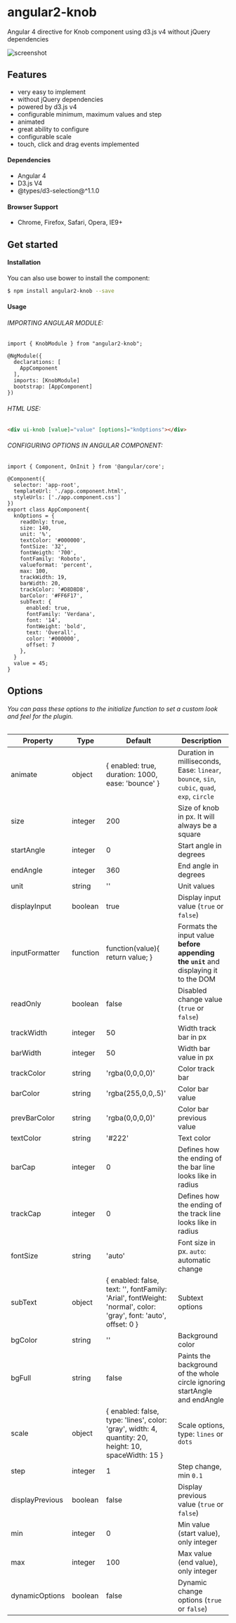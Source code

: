 # angular2-knob
Angular 4 directive for Knob component using d3.js v4 without jQuery dependencies


![screenshot](https://raw.githubusercontent.com/xzegga/angular2-knob/master/assets/angular2-knob.png)

Features
-------
- very easy to implement
- without jQuery dependencies
- powered by d3.js v4
- configurable minimum, maximum values and step
- animated
- great ability to configure
- configurable scale
- touch, click and drag events implemented

#### Dependencies

- Angular 4
- D3.js V4
- @types/d3-selection@^1.1.0

#### Browser Support

- Chrome, Firefox, Safari, Opera, IE9+

Get started
-------

#### Installation
You can also use bower to install the component:
```bash
$ npm install angular2-knob --save
```

#### Usage

###### IMPORTING ANGULAR MODULE:
```Angular
import { KnobModule } from "angular2-knob";

@NgModule({
  declarations: [
    AppComponent
  ],
  imports: [KnobModule]
  bootstrap: [AppComponent]
})

```
###### HTML USE:
```html
<div ui-knob [value]="value" [options]="knOptions"></div>

```

###### CONFIGURING OPTIONS IN ANGULAR COMPONENT:
```Angular
import { Component, OnInit } from '@angular/core';

@Component({
  selector: 'app-root',
  templateUrl: './app.component.html',
  styleUrls: ['./app.component.css']
})
export class AppComponent{
  knOptions = {
    readOnly: true,
    size: 140,
    unit: '%',
    textColor: '#000000',
    fontSize: '32',
    fontWeigth: '700',
    fontFamily: 'Roboto',
    valueformat: 'percent',
    max: 100,
    trackWidth: 19,
    barWidth: 20,
    trackColor: '#D8D8D8',
    barColor: '#FF6F17',
    subText: {
      enabled: true,
      fontFamily: 'Verdana',
      font: '14',
      fontWeight: 'bold',
      text: 'Overall',
      color: '#000000',
      offset: 7
    },
  }
  value = 45; 
}
```

Options
-------

###### You can pass these options to the initialize function to set a custom look and feel for the plugin.

| Property         | Type         | Default                                                                                               | Description                                                                                  |
|------------------|--------------|-------------------------------------------------------------------------------------------------------|----------------------------------------------------------------------------------------------|
| animate          | object       | { enabled: true, duration: 1000, ease: 'bounce' }                                                     | Duration in milliseconds, Ease: `linear`, `bounce`, `sin`, `cubic`, `quad`, `exp`, `circle`  |
| size             | integer      | 200                                                                                                   | Size of knob in px. It will always be a square                                               |
| startAngle	     | integer      | 0                                                                                                     | Start angle in degrees                                                                       |
| endAngle         | integer      | 360                                                                                                   | End angle in degrees                                                                         |
| unit             | string       | ''                                                                                                    | Unit values                                                                                  |
| displayInput     | boolean      | true                                                                                                  | Display input value (`true` or `false`)                                                      |
| inputFormatter     | function      | function(value){ return value; }                                                                   | Formats the input value **before appending the `unit`** and displaying it to the DOM                                                      |
| readOnly         | boolean      | false                                                                                                 | Disabled change value (`true` or `false`)                                                    |
| trackWidth       | integer      | 50                                                                                                    | Width track bar in px                                                                        |
| barWidth         | integer      | 50                                                                                                    | Width bar value in px                                                                        |
| trackColor       | string       | 'rgba(0,0,0,0)'                                                                                       | Color track bar                                                                              |
| barColor         | string       | 'rgba(255,0,0,.5)'                                                                                    | Color bar value                                                                              |
| prevBarColor     | string       | 'rgba(0,0,0,0)'                                                                                       | Color bar previous value                                                                     |
| textColor        | string       | '#222'                                                                                                | Text color                                                                                   |
| barCap           | integer      | 0                                                                                                     | Defines how the ending of the bar line looks like in radius                                  |
| trackCap         | integer      | 0                                                                                                     | Defines how the ending of the track line looks like in radius                                |
| fontSize         | string       | 'auto'                                                                                                | Font size in px. `auto`: automatic change                                                    |
| subText          | object       | { enabled: false, text: '', fontFamily: 'Arial', fontWeight: 'normal', color: 'gray', font: 'auto', offset: 0 }                                             | Subtext options                                                                              |
| bgColor          | string       | ''                                                                                                    | Background color                                                                             |
| bgFull           | string       | false                                                                                                 | Paints the background of the whole circle ignoring startAngle and endAngle                   |
| scale            | object       | { enabled: false, type: 'lines', color: 'gray', width: 4, quantity: 20, height: 10, spaceWidth: 15 }  | Scale options, type: `lines` or `dots`                                                       |
| step             | integer      | 1                                                                                                     | Step change, min `0.1`                                                                       |
| displayPrevious  | boolean      | false                                                                                                 | Display previous value (`true` or `false`)                                                   |
| min              | integer      | 0                                                                                                     | Min value (start value), only integer                                                        |
| max              | integer      | 100                                                                                                   | Max value (end value), only integer                                                          |
| dynamicOptions   | boolean      | false                                                                                                 | Dynamic change options (`true` or `false`)                                                   |
